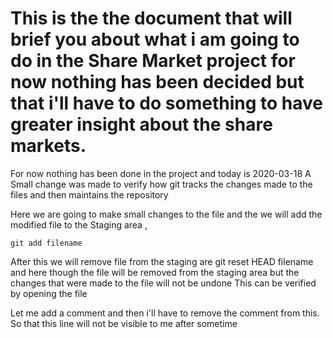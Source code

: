 # This is the the document that will brief you about what i am going to do in the Share Market project for now nothing has been decided but that i'll have to do something to have greater insight about the share markets.

For now nothing has been done in the  project and today is 2020-03-18
A Small change was made to verify how git tracks the changes made to the files and then maintains the repository

Here we are going to make small changes to the file and the we will add the modified file to the Staging area , 

	git add filename
After this we will remove file from the staging are
	git reset HEAD filename
 and here  though the file will be removed from the staging area but the changes that were made to the file will not be undone
This can be verified by opening the file


Let me add a comment and then i'll have to remove the comment from this. So that this line will not be visible to me after sometime